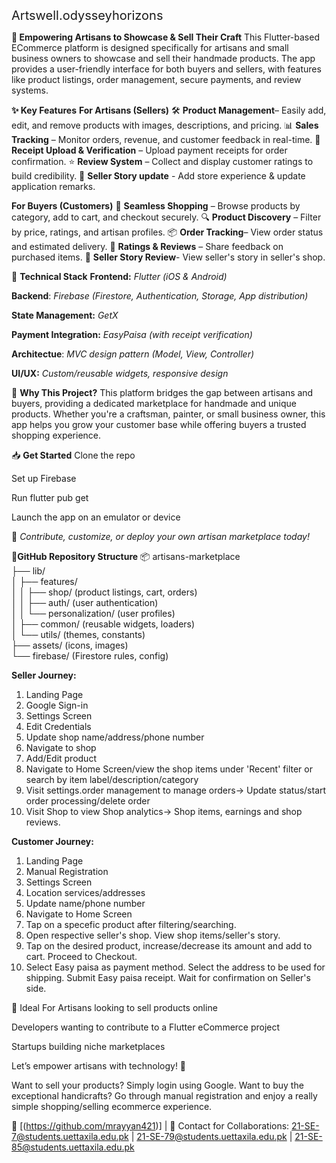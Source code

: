 <span style="font-size: 20px">Artswell.odysseyhorizons</span>


**🎨 Empowering Artisans to Showcase & Sell Their Craft**
This Flutter-based ECommerce platform is designed specifically for artisans and small business owners to showcase and sell their handmade products. The app provides a user-friendly interface for both buyers and sellers, with features like product listings, order management, secure payments, and review systems.

**✨ Key Features**
**For Artisans (Sellers)**
🛠️ **Product Management**– Easily add, edit, and remove products with images, descriptions, and pricing.
📊 **Sales Tracking** – Monitor orders, revenue, and customer feedback in real-time.
📱 **Receipt Upload & Verification** – Upload payment receipts for order confirmation.
⭐ **Review System** – Collect and display customer ratings to build credibility.
📖 **Seller Story update** - Add store experience & update application remarks.

**For Buyers (Customers)**
🛒 **Seamless Shopping** – Browse products by category, add to cart, and checkout securely.
🔍 **Product Discovery** – Filter by price, ratings, and artisan profiles.
📦 **Order Tracking**– View order status and estimated delivery.
💬 **Ratings & Reviews** – Share feedback on purchased items.
📖 **Seller Story Review**- View seller's story in seller's shop.

🔧 **Technical Stack**
**Frontend:** _Flutter (iOS & Android)_

**Backend**: _Firebase (Firestore, Authentication, Storage, App distribution)_

**State Management:** _GetX_

**Payment Integration:** _EasyPaisa (with receipt verification)_

**Architectue**: _MVC design pattern (Model, View, Controller)_

**UI/UX:** _Custom/reusable widgets, responsive design_

🚀 **Why This Project?**
This platform bridges the gap between artisans and buyers, providing a dedicated marketplace for handmade and unique products. Whether you're a craftsman, painter, or small business owner, this app helps you grow your customer base while offering buyers a trusted shopping experience.

📥 **Get Started**
Clone the repo

Set up Firebase

Run flutter pub get

Launch the app on an emulator or device

🌟 _Contribute, customize, or deploy your own artisan marketplace today!_

🔗**GitHub Repository Structure**
📦 artisans-marketplace  
├── lib/  
│   ├── features/  
│   │   ├── shop/ (product listings, cart, orders)  
│   │   ├── auth/ (user authentication)  
│   │   └── personalization/ (user profiles)  
│   ├── common/ (reusable widgets, loaders)  
│   └── utils/ (themes, constants)  
├── assets/ (icons, images)  
└── firebase/ (Firestore rules, config)  

**Seller Journey:**
1) Landing Page
2) Google Sign-in
3) Settings Screen
4) Edit Credentials
5) Update shop name/address/phone number
6) Navigate to shop
7) Add/Edit product
8) Navigate to Home Screen/view the shop items under 'Recent' filter or search by item label/description/category
9) Visit settings.order management to manage orders-> Update status/start order processing/delete order
10) Visit Shop to view Shop analytics-> Shop items, earnings and shop reviews.

**Customer Journey:**
1) Landing Page
2) Manual Registration
3) Settings Screen
4) Location services/addresses
5) Update name/phone number
6) Navigate to Home Screen
7) Tap on a specefic product after filtering/searching.
8) Open respective seller's shop. View shop items/seller's story.
9) Tap on the desired product, increase/decrease its amount and add to cart. Proceed to Checkout.
10) Select Easy paisa as payment method. Select the address to be used for shipping. Submit Easy paisa receipt. Wait for confirmation on Seller's side.

📌 Ideal For
Artisans looking to sell products online

Developers wanting to contribute to a Flutter eCommerce project

Startups building niche marketplaces

Let’s empower artisans with technology! 🚀

Want to sell your products? Simply login using Google. Want to buy the exceptional handicrafts? Go through manual registration and enjoy a really simple shopping/selling ecommerce experience.

🔗 [(https://github.com/mrayyan421)] | 📧 Contact for Collaborations: 21-SE-7@students.uettaxila.edu.pk | 21-SE-79@students.uettaxila.edu.pk | 
21-SE-85@students.uettaxila.edu.pk

